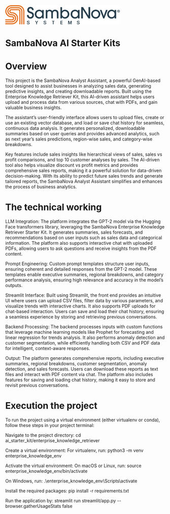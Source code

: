 <a href="https://sambanova.ai/">
<picture>
  <source media="(prefers-color-scheme: dark)" srcset="./images/SambaNova-light-logo-1.png" height="60">
  <img alt="SambaNova logo" src="./images/SambaNova-dark-logo-1.png" height="60">
</picture>
</a>

# SambaNova AI Starter Kits

# Overview

This project is the SambaNova Analyst Assistant, a powerful GenAI-based tool designed to assist businesses in analyzing sales data, generating predictive insights, and creating downloadable reports. Built using the Enterprise Knowledge Retriever Kit, this AI-driven assistant helps users upload and process data from various sources, chat with PDFs, and gain valuable business insights.

The assistant’s user-friendly interface allows users to upload files, create or use an existing vector database, and load or save chat history for seamless, continuous data analysis. It generates personalized, downloadable summaries based on user queries and provides advanced analytics, such as next year’s sales predictions, region-wise sales, and category-wise breakdowns.

Key features include sales insights like hierarchical views of sales, sales vs profit comparisons, and top 10 customer analyses by sales. The AI-driven tool also helps visualize discount vs profit metrics and provides comprehensive sales reports, making it a powerful solution for data-driven decision-making. With its ability to predict future sales trends and generate tailored reports, the SambaNova Analyst Assistant simplifies and enhances the process of business analytics.


# The technical working
LLM Integration: The platform integrates the GPT-2 model via the Hugging Face transformers library, leveraging the SambaNova Enterprise Knowledge Retriever Starter Kit. It generates summaries, sales forecasts, and recommendations based on user inputs such as sales data and categorical information. The platform also supports interactive chat with uploaded PDFs, allowing users to ask questions and receive insights from the PDF content.

Prompt Engineering: Custom prompt templates structure user inputs, ensuring coherent and detailed responses from the GPT-2 model. These templates enable executive summaries, regional breakdowns, and category performance analysis, ensuring high relevance and accuracy in the model’s outputs.

Streamlit Interface: Built using Streamlit, the front end provides an intuitive UI where users can upload CSV files, filter data by various parameters, and visualize trends with interactive charts. It also supports PDF uploads for chat-based interaction. Users can save and load their chat history, ensuring a seamless experience by storing and retrieving previous conversations.

Backend Processing: The backend processes inputs with custom functions that leverage machine learning models like Prophet for forecasting and linear regression for trends analysis. It also performs anomaly detection and customer segmentation, while efficiently handling both CSV and PDF data for intelligent, context-aware responses.

Output: The platform generates comprehensive reports, including executive summaries, regional breakdowns, customer segmentation, anomaly detection, and sales forecasts. Users can download these reports as text files and interact with PDF content via chat. The platform also includes features for saving and loading chat history, making it easy to store and revisit previous conversations.



# Execution the project
To run the project using a virtual environment (either virtualenv or conda), follow these steps in your project terminal:

Navigate to the project directory:
cd ai_starter_kit/enterprise_knowledge_retriever

Create a virtual environment: For virtualenv, run:
python3 -m venv enterprise_knowledge_env

Activate the virtual environment: On macOS or Linux, run:
source enterprise_knowledge_env/bin/activate

On Windows, run:
.\enterprise_knowledge_env\Scripts\activate

Install the required packages:
pip install -r requirements.txt

Run the application by:
streamlit run streamlit/app.py --browser.gatherUsageStats false 

